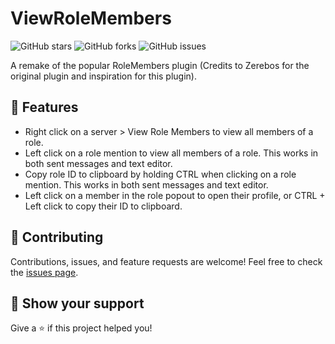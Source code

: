 # ViewRoleMembers

![GitHub stars](https://img.shields.io/github/stars/DaddyBoard/BD-Plugins?style=social)
![GitHub forks](https://img.shields.io/github/forks/DaddyBoard/BD-Plugins?style=social)
![GitHub issues](https://img.shields.io/github/issues/DaddyBoard/BD-Plugins)

A remake of the popular RoleMembers plugin (Credits to Zerebos for the original plugin and inspiration for this plugin).

## 🚀 Features

- Right click on a server > View Role Members to view all members of a role.
- Left click on a role mention to view all members of a role. This works in both sent messages and text editor.
- Copy role ID to clipboard by holding CTRL when clicking on a role mention. This works in both sent messages and text editor.
- Left click on a member in the role popout to open their profile, or CTRL + Left click to copy their ID to clipboard.

## 🤝 Contributing

Contributions, issues, and feature requests are welcome! Feel free to check the [issues page](https://github.com/DaddyBoard/BD-Plugins/issues).

## 🌟 Show your support

Give a ⭐️ if this project helped you!
